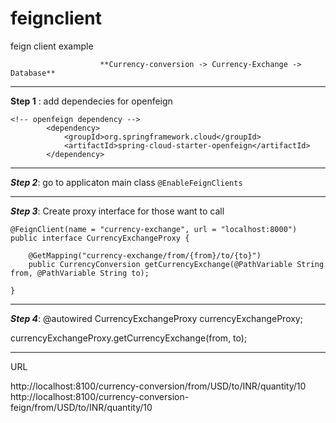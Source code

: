 # feignclient
feign client example
  
  
                        **Currency-conversion -> Currency-Exchange -> Database**
                        
-----------------------------------------------------------------------------------  
  
**Step 1**  : add dependecies for openfeign
```
<!-- openfeign dependency -->
		<dependency>
			<groupId>org.springframework.cloud</groupId>
			<artifactId>spring-cloud-starter-openfeign</artifactId>
		</dependency>
```		
  
------------------------------------------------------------------------------------    
  
***Step 2***: go to applicaton main class ```@EnableFeignClients```
  
-------------------------------------------------------------------------------------  
  
***Step 3***: Create proxy interface for those want to call
```
@FeignClient(name = "currency-exchange", url = "localhost:8000")
public interface CurrencyExchangeProxy {

    @GetMapping("currency-exchange/from/{from}/to/{to}")
    public CurrencyConversion getCurrencyExchange(@PathVariable String from, @PathVariable String to);

}
```
  
--------------------------------------------------------------------------------------
  
***Step 4***: 
@autowired 
CurrencyExchangeProxy currencyExchangeProxy;


currencyExchangeProxy.getCurrencyExchange(from, to);

--------------------------------------------------------------------------------------
URL

http://localhost:8100/currency-conversion/from/USD/to/INR/quantity/10
http://localhost:8100/currency-conversion-feign/from/USD/to/INR/quantity/10
		                        
